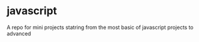 # javascript
A repo for mini projects
statring from the most basic of javascript projects to advanced
